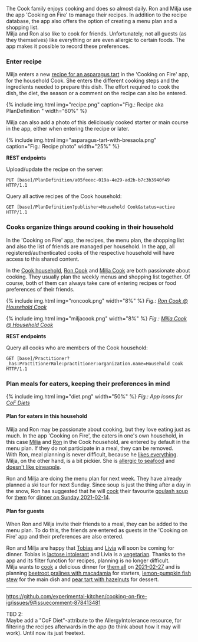 The Cook family enjoys cooking and does so almost daily. Ron and Milja use the app 'Cooking on Fire' to manage their recipes. In addition to the recipe database, the app also offers the option of creating a menu plan and a shopping list.   
Milja and Ron also like to cook for friends. Unfortunately, not all guests (as they themselves) like everything or are even allergic to certain foods. The app makes it possible to record these preferences.

### Enter recipe
Milja enters a new [recipe for an asparagus tart](PlanDefinition-a05feeec-019a-4e29-ad2b-b7c3b3940f49.html) in the 'Cooking on Fire' app, for the household Cook. She enters the different cooking steps and the ingredients needed to prepare this dish. The effort required to cook the dish, the diet, the season or a comment on the recipe can also be entered. 

{% include img.html img="recipe.png" caption="Fig.: Recipe aka PlanDefinition " width="60%" %}

Milja can also add a photo of this deliciously cooked starter or main course in the app, either when entering the recipe or later.

{% include img.html img="asparagus-tart-with-bresaola.png" caption="Fig.: Recipe photo" width="25%" %}

**REST endpoints**

Upload/update the recipe on the server:
```
PUT [base]/PlanDefinition/a05feeec-019a-4e29-ad2b-b7c3b3940f49 HTTP/1.1
```

Query all active recipes of the Cook household:
```
GET [base]/PlanDefinition?publisher=Household Cook&status=active HTTP/1.1
```

### Cooks organize things around cooking in their household
In the 'Cooking on Fire' app, the recipes, the menu plan, the shopping list and also the list of friends are managed per household. In the app, all registered/authenticated cooks of the respective household will have access to this shared content.   

In the [Cook household](Organization-HouseholdCook.html), [Ron Cook](Practitioner-RonCook.html) and [Milja Cook](Practitioner-MiljaCook.html) are both passionate about cooking. They usually plan the weekly menus and shopping list together. Of course, both of them can always take care of entering recipes or food preferences of their friends.

{% include img.html img="roncook.png" width="8%" %}
<i>Fig.: [Ron Cook @ Household Cook](PractitionerRole-RonCookHouseholdCook.html)</i>

{% include img.html img="miljacook.png" width="8%" %}
<i>Fig.: [Milja Cook @ Household Cook](PractitionerRole-MiljaCookHouseholdCook.html)</i>

**REST endpoints**

Query all cooks who are members of the Cook household:
```
GET [base]/Practitioner?_has:PractitionerRole:practitioner:organization.name=Household Cook HTTP/1.1
```


### Plan meals for eaters, keeping their preferences in mind

{% include img.html img="diet.png" width="50%" %}
<i>Fig.: App icons for [CoF Diets](ValueSet-cof-diet.html)</i>

#### Plan for eaters in this household
Milja and Ron may be passionate about cooking, but they love eating just as much. In the app 'Cooking on Fire', the eaters in one's own household, in this case [Milja](Patient-Milja.html) and [Ron](Patient-Ron.html) in the Cook household, are entered by default in the menu plan. If they do not participate in a meal, they can be removed.   
With Ron, meal planning is never difficult, because he [likes everything](AllergyIntolerance-NoKnownAllergyDislikeRon.html). Milja, on the other hand, is a bit pickier. She is [allergic to seafood](AllergyIntolerance-SeafoodAllergyMilja.html) and [doesn't like pineapple](AllergyIntolerance-PineappleDislikeMilja.html).

Ron and Milja are doing the menu plan for next week. They have already planned a ski tour for next Sunday. Since soup is just the thing after a day in the snow, Ron has suggested that he will [cook](Procedure-CookingDinner20210214.html) their favourite [goulash soup](PlanDefinition-18fd2817-aafa-4234-9fa8-cc7e5fe7c859.html) for [them](Group-GroupDinner20210214.html) for [dinner on Sunday 2021-02-14](Encounter-Dinner20210214.html).

#### Plan for guests
When Ron and Milja invite their friends to a meal, they can be added to the menu plan. To do this, the friends are entered as guests in the 'Cooking on Fire' app and their preferences are also entered.  

Ron and Milja are happy that [Tobias](Patient-Tobias.html) and [Livia](Patient-Livia.html) will soon be coming for dinner. Tobias is [lactose intolerant](AllergyIntolerance-LactoseIntoleranceTobias.html) and Livia is a [vegetarian](AllergyIntolerance-VegetarianLivia.html). Thanks to the app and its filter function for recipes, planning is no longer difficult.   
Milja wants to [cook](Procedure-CookingDinner20210227.html) a delicious dinner for [them all](Group-GroupDinner20210227.html) on [2021-02-27](Encounter-Dinner20210227.html) and is planning [beetroot pralines with macadamia](PlanDefinition-56d58ce7-dfb2-4d3c-adbf-b85d69368815.html) for starters, [lemon-pumpkin fish stew](PlanDefinition-65257078-33e4-48b2-90ce-7f8a086f49b9.html) for the main dish and [pear tart with hazelnuts](PlanDefinition-e46400ab-889f-45ca-93ef-f7a34cafb984.html) for dessert.

****************************************
https://github.com/experimental-kitchen/cooking-on-fire-ig/issues/9#issuecomment-878413481

TBD 2:   
Maybe add a "CoF Diet"-attribute to the AllergyIntolerance resource, for filtering the recipes afterwards in the app (to think about how it may will work). Until now its just freetext.


